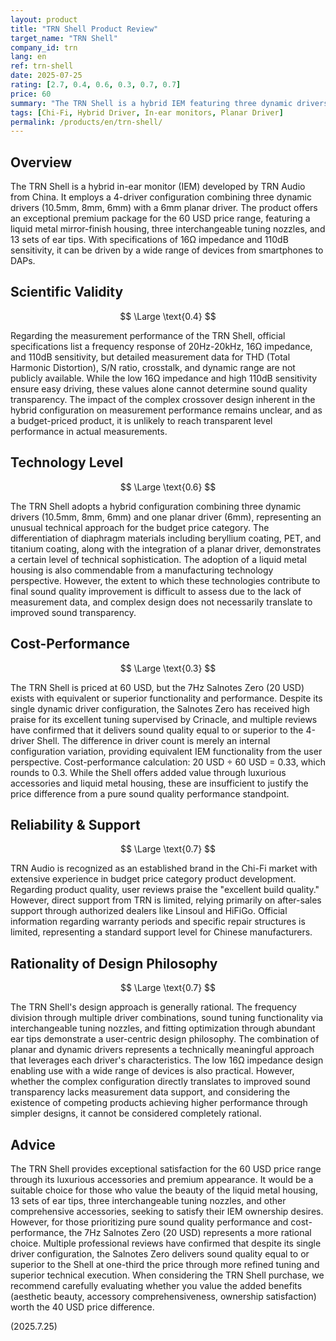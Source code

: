 ```yaml
---
layout: product
title: "TRN Shell Product Review"
target_name: "TRN Shell"
company_id: trn
lang: en
ref: trn-shell
date: 2025-07-25
rating: [2.7, 0.4, 0.6, 0.3, 0.7, 0.7]
price: 60
summary: "The TRN Shell is a hybrid IEM featuring three dynamic drivers and one planar driver. While it offers luxurious accessories and a premium liquid metal housing at the 60 USD price point, its cost-performance is limited due to the existence of products that deliver equivalent functionality at significantly lower prices."
tags: [Chi-Fi, Hybrid Driver, In-ear monitors, Planar Driver]
permalink: /products/en/trn-shell/
---
```

## Overview

The TRN Shell is a hybrid in-ear monitor (IEM) developed by TRN Audio from China. It employs a 4-driver configuration combining three dynamic drivers (10.5mm, 8mm, 6mm) with a 6mm planar driver. The product offers an exceptional premium package for the 60 USD price range, featuring a liquid metal mirror-finish housing, three interchangeable tuning nozzles, and 13 sets of ear tips. With specifications of 16Ω impedance and 110dB sensitivity, it can be driven by a wide range of devices from smartphones to DAPs.

## Scientific Validity

$$ \Large \text{0.4} $$

Regarding the measurement performance of the TRN Shell, official specifications list a frequency response of 20Hz-20kHz, 16Ω impedance, and 110dB sensitivity, but detailed measurement data for THD (Total Harmonic Distortion), S/N ratio, crosstalk, and dynamic range are not publicly available. While the low 16Ω impedance and high 110dB sensitivity ensure easy driving, these values alone cannot determine sound quality transparency. The impact of the complex crossover design inherent in the hybrid configuration on measurement performance remains unclear, and as a budget-priced product, it is unlikely to reach transparent level performance in actual measurements.

## Technology Level

$$ \Large \text{0.6} $$

The TRN Shell adopts a hybrid configuration combining three dynamic drivers (10.5mm, 8mm, 6mm) and one planar driver (6mm), representing an unusual technical approach for the budget price category. The differentiation of diaphragm materials including beryllium coating, PET, and titanium coating, along with the integration of a planar driver, demonstrates a certain level of technical sophistication. The adoption of a liquid metal housing is also commendable from a manufacturing technology perspective. However, the extent to which these technologies contribute to final sound quality improvement is difficult to assess due to the lack of measurement data, and complex design does not necessarily translate to improved sound transparency.

## Cost-Performance

$$ \Large \text{0.3} $$

The TRN Shell is priced at 60 USD, but the 7Hz Salnotes Zero (20 USD) exists with equivalent or superior functionality and performance. Despite its single dynamic driver configuration, the Salnotes Zero has received high praise for its excellent tuning supervised by Crinacle, and multiple reviews have confirmed that it delivers sound quality equal to or superior to the 4-driver Shell. The difference in driver count is merely an internal configuration variation, providing equivalent IEM functionality from the user perspective. Cost-performance calculation: 20 USD ÷ 60 USD = 0.33, which rounds to 0.3. While the Shell offers added value through luxurious accessories and liquid metal housing, these are insufficient to justify the price difference from a pure sound quality performance standpoint.

## Reliability & Support

$$ \Large \text{0.7} $$

TRN Audio is recognized as an established brand in the Chi-Fi market with extensive experience in budget price category product development. Regarding product quality, user reviews praise the "excellent build quality." However, direct support from TRN is limited, relying primarily on after-sales support through authorized dealers like Linsoul and HiFiGo. Official information regarding warranty periods and specific repair structures is limited, representing a standard support level for Chinese manufacturers.

## Rationality of Design Philosophy

$$ \Large \text{0.7} $$

The TRN Shell's design approach is generally rational. The frequency division through multiple driver combinations, sound tuning functionality via interchangeable tuning nozzles, and fitting optimization through abundant ear tips demonstrate a user-centric design philosophy. The combination of planar and dynamic drivers represents a technically meaningful approach that leverages each driver's characteristics. The low 16Ω impedance design enabling use with a wide range of devices is also practical. However, whether the complex configuration directly translates to improved sound transparency lacks measurement data support, and considering the existence of competing products achieving higher performance through simpler designs, it cannot be considered completely rational.

## Advice

The TRN Shell provides exceptional satisfaction for the 60 USD price range through its luxurious accessories and premium appearance. It would be a suitable choice for those who value the beauty of the liquid metal housing, 13 sets of ear tips, three interchangeable tuning nozzles, and other comprehensive accessories, seeking to satisfy their IEM ownership desires. However, for those prioritizing pure sound quality performance and cost-performance, the 7Hz Salnotes Zero (20 USD) represents a more rational choice. Multiple professional reviews have confirmed that despite its single driver configuration, the Salnotes Zero delivers sound quality equal to or superior to the Shell at one-third the price through more refined tuning and superior technical execution. When considering the TRN Shell purchase, we recommend carefully evaluating whether you value the added benefits (aesthetic beauty, accessory comprehensiveness, ownership satisfaction) worth the 40 USD price difference.

(2025.7.25)